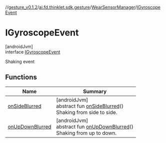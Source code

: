 //[gesture_v0.1.2](../../../../index.md)/[ai.fd.thinklet.sdk.gesture](../../index.md)/[WearSensorManager](../index.md)/[IGyroscopeEvent](index.md)

# IGyroscopeEvent

[androidJvm]\
interface [IGyroscopeEvent](index.md)

Shaking event

## Functions

| Name | Summary |
|---|---|
| [onSideBlurred](on-side-blurred.md) | [androidJvm]<br>abstract fun [onSideBlurred](on-side-blurred.md)()<br>Shaking from side to side. |
| [onUpDownBlurred](on-up-down-blurred.md) | [androidJvm]<br>abstract fun [onUpDownBlurred](on-up-down-blurred.md)()<br>Shaking from up to down. |
